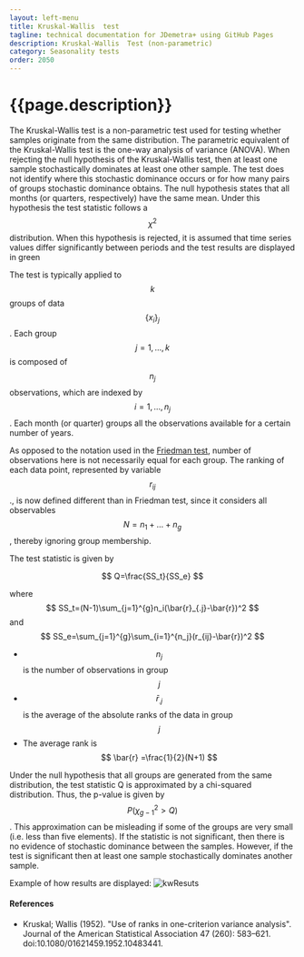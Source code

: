 ```yaml
---
layout: left-menu
title: Kruskal-Wallis  test
tagline: technical documentation for JDemetra+ using GitHub Pages
description: Kruskal-Wallis  Test (non-parametric)
category: Seasonality tests
order: 2050
---
```

# {{page.description}}

The Kruskal-Wallis test is a non-parametric test used for testing whether samples originate from the same distribution. 
The parametric equivalent of the Kruskal-Wallis test is the one-way analysis of variance (ANOVA). 
When rejecting the null hypothesis of the Kruskal-Wallis test, then at least one sample stochastically dominates at least one other sample. 
The test does not identify where this stochastic dominance occurs or for how many pairs of groups stochastic dominance obtains. 
The null hypothesis states that all months (or quarters, respectively) have the same mean. 
Under this hypothesis the test statistic follows a $$ \chi^2 $$ distribution. 
When this hypothesis is rejected, it is assumed that time series values differ significantly between periods and the test results are displayed in green

The test is typically applied to  $$ k  $$ groups of data $$ \left\{x_{i}\right\}_{j} $$. Each group $$ j=1,…,k $$ is composed of $$ n_j $$ observations, 
which are indexed by $$ i=1,…,n_j $$. Each month (or quarter) groups all the observations available for a certain number of years. 

As opposed to the notation used in the [Friedman test](friedman.html), number of observations here is not necessarily equal for each group.
The ranking of each data point, represented by variable $$ r_{ij} $$., is now defined different than in Friedman test, 
since it considers all observables $$ N=n_1+ \dots + n_g $$, thereby ignoring group membership. 

The test statistic is given by

$$
Q=\frac{SS_t}{SS_e}
$$

where $$ SS_t=(N-1)\sum_{j=1}^{g}n_i(\bar{r}_{.j}-\bar{r})^2 $$ and $$ SS_e=\sum_{j=1}^{g}\sum_{i=1}^{n_j}(r_{ij}-\bar{r})^2 $$ 
- 	 $$ n_j $$ is the number of observations in group  $$ j  $$
- 	 $$ \bar{r}_{.j} $$  is the average of the absolute ranks of the data in group  $$ j  $$
- 	 The average rank is $$ \bar{r} =\frac{1}{2}(N+1) $$

Under the null hypothesis that all groups are generated from the same distribution, the test statistic Q is approximated by a chi-squared distribution. 
Thus, the p-value is given by  $$ P( \chi^2_{g-1}>Q) $$. This approximation can be misleading if some of the groups are very small (i.e. less than five elements). If the statistic is not significant, then there is no evidence of stochastic dominance between the samples. 
However, if the test is significant then at least one sample stochastically dominates another sample.   

Example of how results are displayed:
![kwResuts](https://palatej.github.io/pages/stats/tests/seasonality/images/kw.png)

####  References

-	Kruskal; Wallis (1952). "Use of ranks in one-criterion variance analysis". Journal of the American Statistical Association 47 (260): 583–621. doi:10.1080/01621459.1952.10483441.
